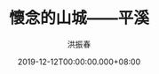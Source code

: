 ---
issue: 356
title: 懷念的山城——平溪
author: 洪振春
date: 2019-12-12T00:00:00.000+08:00
topic: 景點
difficulty: 1
wikidata: Q98095807
wikidata_link: https://www.wikidata.org/wiki/Q98095807
author_wikidata_link: https://www.wikidata.org/wiki/Q98096299
author_wikidata: Q98096299
---